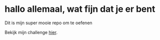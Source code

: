 # hallo allemaal, wat fijn dat je er bent
Dit is mijn super mooie repo om te oefenen

Bekijk mijn challenge [hier](https://cgheydra.github.io/xt2/).